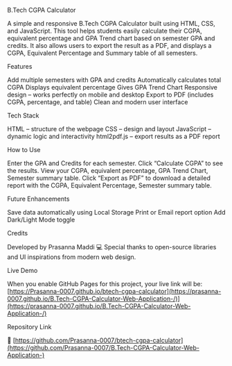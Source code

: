 B.Tech CGPA Calculator

A simple and responsive B.Tech CGPA Calculator built using HTML, CSS, and JavaScript.
This tool helps students easily calculate their CGPA, equivalent percentage and GPA Trend chart based on semester GPA and credits.
It also allows users to export the result as a PDF, and displays a CGPA, Equivalent Percentage and Summary table of all semesters.

Features

 Add multiple semesters with GPA and credits
 Automatically calculates total CGPA
 Displays equivalent percentage
 Gives GPA Trend Chart
 Responsive design – works perfectly on mobile and desktop
 Export to PDF (includes CGPA, percentage, and table)
 Clean and modern user interface

Tech Stack

HTML – structure of the webpage
CSS – design and layout
JavaScript  – dynamic logic and interactivity
html2pdf.js – export results as a PDF report

How to Use

Enter the GPA and Credits for each semester.
Click “Calculate CGPA” to see the results.
View your CGPA, equivalent percentage, GPA Trend Chart, Semester summary table.
Click “Export as PDF” to download a detailed report with the CGPA, Equivalent Percentage, Semester summary table.

Future Enhancements

Save data automatically using Local Storage
Print or Email report option
Add Dark/Light Mode toggle

Credits

Developed by Prasanna Maddi 💻
Special thanks to open-source libraries and UI inspirations from modern web design.

Live Demo

When you enable GitHub Pages for this project, your live link will be:
[https://Prasanna-0007.github.io/btech-cgpa-calculator](https://prasanna-0007.github.io/B.Tech-CGPA-Calculator-Web-Application-/)](https://prasanna-0007.github.io/B.Tech-CGPA-Calculator-Web-Application-/)

Repository Link

🔗 [https://github.com/Prasanna-0007/btech-cgpa-calculator](https://github.com/Prasanna-0007/B.Tech-CGPA-Calculator-Web-Application-)
